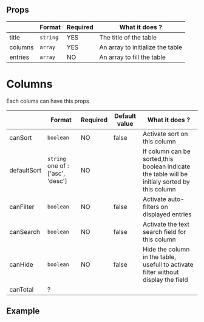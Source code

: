 ## Props

|         | Format   | Required | What it does ?                   |
| ------- | -------- | -------- | -------------------------------- |
| title   | `string` | YES      | The title of the table           |
| columns | `array`  | YES      | An array to initialize the table |
| entries | `array`  | NO       | An array to fill the table |

# Columns 

Each colums can have this props

| | Format | Required | Default value | What it does ? |
| ------ | ------| ------ | ------ | ------ |
| canSort | `boolean` | NO | false | Activate sort on this column
| defaultSort | `string` one of : ['asc',  'desc'] | NO |  | If column can be sorted,this boolean indicate the table will be initialy sorted by this column
| canFilter | `boolean` | NO | false | Activate auto-filters on displayed entries |
| canSearch | `boolean` | NO | false | Activate the text search field for this column | 
| canHide | `boolean` | NO | false | Hide the column in the table, usefull to activate filter without display the field
| canTotal | ?

## Example

```javascript
```
